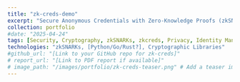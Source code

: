 ```yaml
---
title: "zk-creds-demo"
excerpt: "Secure Anonymous Credentials with Zero-Knowledge Proofs (zkSNARKs), enabling privacy-preserving verification of attributes."
collection: portfolio
#date: "2025-04-24"
tags: [Security, Cryptography, zkSNARKs, zkcreds, Privacy, Identity Management, Python] # Adjust as needed
technologies: "zkSNARKs, [Python/Go/Rust?], Cryptographic Libraries"
#github_url: "[Link to your GitHub repo for zk-creds]"
# report_url: "[Link to PDF report if available]"
# image_path: "/images/portfolio/zk-creds-teaser.png" # Add a teaser image
---
```


